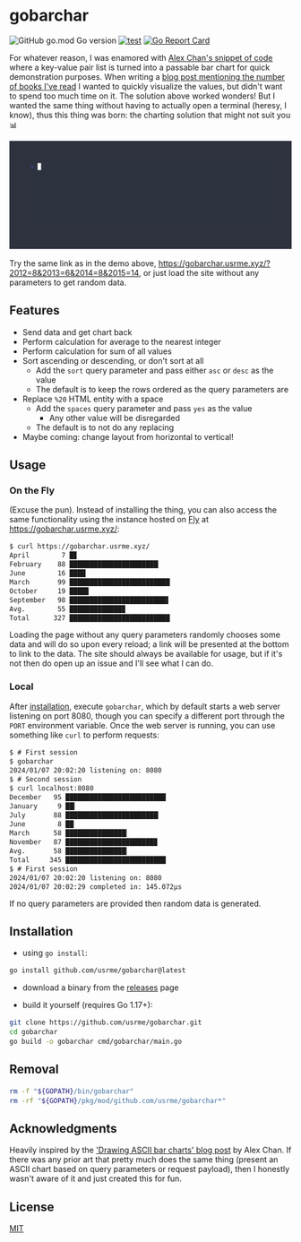 # gobarchar

![GitHub go.mod Go version](https://img.shields.io/github/go-mod/go-version/usrme/gobarchar)
[![test](https://github.com/usrme/gobarchar/actions/workflows/test.yml/badge.svg)](https://github.com/usrme/gobarchar/actions/workflows/test.yml)
[![Go Report Card](https://goreportcard.com/badge/github.com/usrme/gobarchar)](https://goreportcard.com/report/github.com/usrme/gobarchar)

For whatever reason, I was enamored with [Alex Chan's snippet of code](https://alexwlchan.net/2018/ascii-bar-charts/) where a key-value pair list is turned into a passable bar chart for quick demonstration purposes. When writing a [blog post mentioning the number of books I've read](https://usrme.xyz/posts/glee-in-2023/#books-read) I wanted to quickly visualize the values, but didn't want to spend too much time on it. The solution above worked wonders! But I wanted the same thing without having to actually open a terminal (heresy, I know), thus this thing was born: the charting solution that might not suit you 📊

![GoBarChar - animated GIF demo](examples/demo.gif)

Try the same link as in the demo above, https://gobarchar.usrme.xyz/?2012=8&2013=6&2014=8&2015=14, or just load the site without any parameters to get random data.

## Features

- Send data and get chart back
- Perform calculation for average to the nearest integer
- Perform calculation for sum of all values
- Sort ascending or descending, or don't sort at all
  - Add the `sort` query parameter and pass either `asc` or `desc` as the value
  - The default is to keep the rows ordered as the query parameters are
- Replace `%20` HTML entity with a space
  - Add the `spaces` query parameter and pass `yes` as the value
    - Any other value will be disregarded
  - The default is to not do any replacing
- Maybe coming: change layout from horizontal to vertical!

## Usage

### On the Fly

(Excuse the pun). Instead of installing the thing, you can also access the same functionality using the instance hosted on [Fly](https://fly.io/) at https://gobarchar.usrme.xyz/:

```console
$ curl https://gobarchar.usrme.xyz/
April        7 █▊
February    88 ██████████████████████▏
June        16 ████
March       99 █████████████████████████
October     19 ████▊
September   98 ████████████████████████▋
Avg.        55 █████████████▉
Total      327 █████████████████████████
```

Loading the page without any query parameters randomly chooses some data and will do so upon every reload; a link will be presented at the bottom to link to the data. The site should always be available for usage, but if it's not then do open up an issue and I'll see what I can do.

### Local

After [installation](#installation), execute `gobarchar`, which by default starts a web server listening on port 8080, though you can specify a different port through the `PORT` environment variable. Once the web server is running, you can use something like `curl` to perform requests:

```console
$ # First session
$ gobarchar
2024/01/07 20:02:20 listening on: 8080
$ # Second session
$ curl localhost:8080
December   95 █████████████████████████
January     9 ██▎
July       88 ███████████████████████▏
June        8 ██
March      58 ███████████████▎
November   87 ██████████████████████▉
Avg.       58 ███████████████▎
Total     345 █████████████████████████
$ # First session
2024/01/07 20:02:20 listening on: 8080
2024/01/07 20:02:29 completed in: 145.072µs
```

If no query parameters are provided then random data is generated.

## Installation

- using `go install`:

```bash
go install github.com/usrme/gobarchar@latest
```

- download a binary from the [releases](https://github.com/usrme/gobarchar/releases) page

- build it yourself (requires Go 1.17+):

```bash
git clone https://github.com/usrme/gobarchar.git
cd gobarchar
go build -o gobarchar cmd/gobarchar/main.go
```

## Removal

```bash
rm -f "${GOPATH}/bin/gobarchar"
rm -rf "${GOPATH}/pkg/mod/github.com/usrme/gobarchar*"
```

## Acknowledgments

Heavily inspired by the ['Drawing ASCII bar charts' blog post](https://alexwlchan.net/2018/ascii-bar-charts/) by Alex Chan. If there was any prior art that pretty much does the same thing (present an ASCII chart based on query parameters or request payload), then I honestly wasn't aware of it and just created this for fun.

## License

[MIT](/LICENSE)
